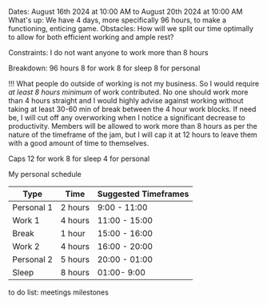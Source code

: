 Dates: August 16th 2024 at 10:00 AM to August 20th 2024 at 10:00 AM
What's up: We have 4 days, more specifically 96 hours, to make a functioning, enticing game.
Obstacles:
	How will we split our time optimally to allow for both efficient working and ample rest?

Constraints: 
	I do not want anyone to work more than 8 hours

Breakdown:
96 hours
	8 for work
	8 for sleep
	8 for personal

!!! What people do outside of working is not my business. So I would require *at least 8 hours minimum* of work contributed. No one should work more than 4 hours straight and I would highly advise against working without taking at least 30-60 min of break between the 4 hour work blocks. If need be, I will cut off any overworking when I notice a significant decrease to productivity. 
Members will be allowed to work more than 8 hours as per the nature of the timeframe of the jam, but I will cap it at 12 hours to leave them with a good amount of time to themselves.

Caps
	12 for work
	8 for sleep
	4 for personal
	

My personal schedule

| Type       | Time    | Suggested Timeframes |
| ---------- | ------- | -------------------- |
| Personal 1 | 2 hours | 9:00 - 11:00         |
| Work 1     | 4 hours | 11:00 - 15:00        |
| Break      | 1 hour  | 15:00 - 16:00        |
| Work 2     | 4 hours | 16:00 - 20:00        |
| Personal 2 | 5 hours | 20:00 - 01:00        |
| Sleep      | 8 hours | 01:00- 9:00          |
to do list:
meetings
milestones